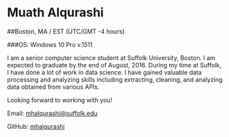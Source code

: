 # Muath Alqurashi 
##Boston, MA / EST (UTC/GMT -4 hours) 

###OS: Windows 10 Pro v.1511

I am a senior computer science student at Suffolk University, Boston. I am expected to graduate by the end of August, 2016. 
During my time at Suffolk, I have done a lot of work in data science. I have gained valuable data processing and analyzing skills including extracting, cleaning, and analyzing data obtained from various APIs. 

Looking forward to working with you!

Email: mhalqurashi@suffolk.edu 

GitHub: [mhalqurashi](https://github.com/mhalqurashi)
